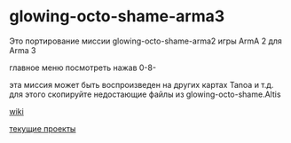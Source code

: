 # glowing-octo-shame-arma3

Это портирование миссии glowing-octo-shame-arma2 игры ArmA 2 для Arma 3

главное меню посмотреть нажав 0-8-

эта миссия может быть воспроизведен на других картах Tanoa и т.д. для этого скопируйте недостающие файлы из glowing-octo-shame.Altis

[wiki](../../wiki)

[текущие проекты](../../projects)
